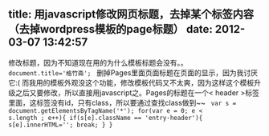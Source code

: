 title: 用javascript修改网页标题，去掉某个标签内容（去掉wordpress模板的page标题）
date: 2012-03-07 13:42:57
---

修改标题，因为不知道现在用的为什么模板标题会没有。。
<code>
document.title='格竹斋';
</code>
删掉Pages里面页面标题在页面的显示，因为我讨厌它:( 而我用的模板外观没这个功能，修改模板代码又不太爽，因为这样这个模板升级之后又要修改，所以直接用javascript之。Pages的标题在一个< header >标签里面，这标签没有id，只有class，所以要通过查找class做到~~
<code>
var s = document.getElementsByTagName('*');
for(var e = 0; e < s.length ; e++){
if(s[e].className == 'entry-header'){
s[e].innerHTML='';
break;
}
}
</code>
